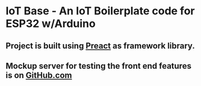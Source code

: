 # IoT Base - An IoT Boilerplate code for ESP32 w/Arduino

## Project is built using [Preact](https://preactjs.com) as framework library.

## Mockup server for testing the front end features is on [GitHub.com](https://github.com/RoiEf/IoT_Base_MockAPI)
